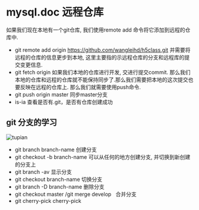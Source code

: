 # mysql.doc 远程仓库
 如果我们现在本地有一个git仓库, 我们使用remote add 命令将它添加到远程的仓库中.
* git remote add origin https://github.com/wangleihd/h5class.git
 并需要将远程的仓库的信息更步到本地, 这里主要指的示远程仓库的分支和远程库的提交变更信息.
* git fetch origin 
 如果我们本地的仓库进行开发, 交进行提交commit. 那么我们本地的仓库和远程的仓库就不能保持同步了.那么我们需要把本地的这次提交也要反映在远程的仓库上. 那么我们就需要使用push命令.
* git push origin master 同步master分支
* is-ia 查看是否有.git，是否有仓库创建成功
## git 分支的学习
![tupian](https://nts.newbieol.com/static/k6/02.git-github-markdown/class-003/images/workflow.png)
* git branch branch-name 创建分支
* git checkout -b branch-name 可以从任何的地方创建分支, 并切换到新创建的分支上
* git branch -av 显示分支
* git checkout branch-name 切换分支
* git branch -D branch-name 删除分支
* git checkout master /git merge develop   合并分支
* git cherry-pick <commit-id> cherry-pick

